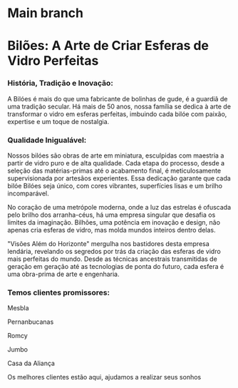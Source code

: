 # Main branch

# Bilões: A Arte de Criar Esferas de Vidro Perfeitas

<h3>História, Tradição e Inovação:</h3>

<p>A Bilóes é mais do que uma fabricante de bolinhas de gude, é a guardiã de uma tradição secular. Há mais de 50 anos, nossa família se dedica à arte de transformar o vidro em esferas perfeitas, imbuindo cada bilóe com paixão, expertise e um toque de nostalgia.

<h3>Qualidade Inigualável:</h3>

<p>Nossos bilóes são obras de arte em miniatura, esculpidas com maestria a partir de vidro puro e de alta qualidade. Cada etapa do processo, desde a seleção das matérias-primas até o acabamento final, é meticulosamente supervisionada por artesãos experientes. Essa dedicação garante que cada bilóe Bilóes seja único, com cores vibrantes, superfícies lisas e um brilho incomparável.

No coração de uma metrópole moderna, onde a luz das estrelas é ofuscada pelo brilho dos arranha-céus, há uma empresa singular que desafia os limites da imaginação. Bilhões, uma potência em inovação e design, não apenas cria esferas de vidro, mas molda mundos inteiros dentro delas.

"Visões Além do Horizonte" mergulha nos bastidores desta empresa lendária, revelando os segredos por trás da criação das esferas de vidro mais perfeitas do mundo. Desde as técnicas ancestrais transmitidas de geração em geração até as tecnologias de ponta do futuro, cada esfera é uma obra-prima de arte e engenharia.

<h3> Temos clientes promissores: </h3>

<p> Mesbla </p>
<p> Pernanbucanas</p>
<p> Romcy</p>
<p> Jumbo </p>
<p> Casa da Aliança </p>


<p> Os melhores clientes estão aqui, ajudamos a realizar seus sonhos</p>